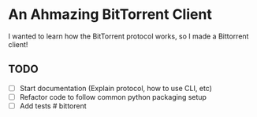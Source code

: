 # An Ahmazing BitTorrent Client

I wanted to learn how the BitTorrent protocol works, so I made a Bittorrent client!

## TODO

- [ ] Start documentation (Explain protocol, how to use CLI, etc)
- [ ] Refactor code to follow common python packaging setup
- [ ] Add tests
#   b i t t o r e n t  
 